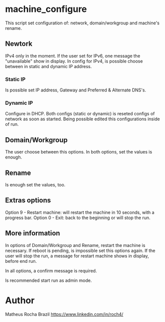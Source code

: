 # machine_configure
This script set configuration of: network, domain/workgroup and machine's rename.

## Newtork
IPv4 only in the moment. If the user set for IPv6, one message the "unavailable" show in display.
In config for IPv4, is possible choose between in static and dynamic IP address. 

### Static IP
Is possible set IP address, Gateway and Preferred & Alternate DNS's.

### Dynamic IP
Configure in DHCP.
Both configs (static or dynamic) is reseted configs of network as soon as started. Being possible edited this configurations inside of run.

## Domain/Workgroup
The user choose between this options. In both options, set the values is enough.

## Rename
Is enough set the values, too.

## Extras options
Option 9 - Restart machine: will restart the machine in 10 seconds, with a progress bar.
Option 0 - Exit: back to the beginning or will stop the run.

## More information
In options of Domain/Workgroup and Rename, restart the machine is necessary. If reboot is pending, is impossible set this options again. If the user will stop the run, a message for restart machine shows in display, before end run.

In all options, a confirm message is required.

Is recommended start run as admin mode.

# Author
Matheus Rocha
Brazil
https://www.linkedin.com/in/roch4/
